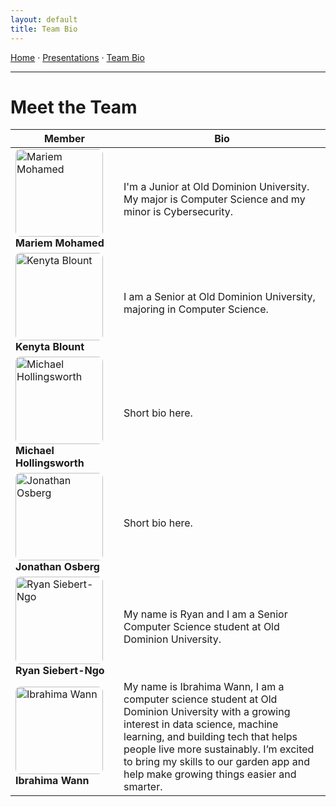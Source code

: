 ```yaml
---
layout: default
title: Team Bio
---
```


<!-- NAV BAR (manual) -->
<p>
  <a href="/Garden-Assistant-Application/">Home</a> ·
  <a href="/Garden-Assistant-Application/presentations">Presentations</a> ·
  <a href="/Garden-Assistant-Application/team">Team Bio</a>
</p>
<hr>


# Meet the Team

| Member | Bio |
|--------|-----|
| <img src="/Garden-Assistant-Application/assets/img/mariem.jpg" alt="Mariem Mohamed" class="team-pic"> **Mariem Mohamed** | I'm a Junior at Old Dominion University. My major is Computer Science and my minor is Cybersecurity. |
| <img src="/Garden-Assistant-Application/assets/img/kenyta.jpg" alt="Kenyta Blount" class="team-pic"> **Kenyta Blount** | I am a Senior at Old Dominion University, majoring in Computer Science. |
| <img src="/Garden-Assistant-Application/assets/img/michael.jpg" alt="Michael Hollingsworth" class="team-pic"> **Michael Hollingsworth** | Short bio here. |
| <img src="/Garden-Assistant-Application/assets/img/jonathan.jpg" alt="Jonathan Osberg" class="team-pic"> **Jonathan Osberg** | Short bio here. |
| <img src="/Garden-Assistant-Application/assets/img/ryan.jpg" alt="Ryan Siebert-Ngo" class="team-pic"> **Ryan Siebert-Ngo** | My name is Ryan and I am a Senior Computer Science student at Old Dominion University. |
| <img src="/Garden-Assistant-Application/assets/img/ibrahima.jpg" alt="Ibrahima Wann" class="team-pic"> **Ibrahima Wann** |  My name is Ibrahima Wann, I am a computer science student at Old Dominion University with a growing interest in data science, machine learning, and building tech that helps people live more sustainably. I’m excited to bring my skills to our garden app and help make growing things easier and smarter. |

<style>
.team-pic {
  width: 140px;
  height: 140px;
  object-fit: cover;  
  border-radius: 8px; 
}
</style>
